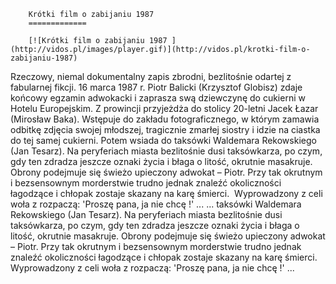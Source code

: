 
        Krótki film o zabijaniu 1987 
        =============
        
        [![Krótki film o zabijaniu 1987 ](http://vidos.pl/images/player.gif)](http://vidos.pl/krotki-film-o-zabijaniu-1987)
        
        
 Rzeczowy, niemal dokumentalny zapis zbrodni, bezlitośnie odartej z fabularnej fikcji. 16 marca 1987 r. Piotr Balicki (Krzysztof Globisz) zdaje końcowy egzamin adwokacki i zaprasza swą dziewczynę do cukierni w Hotelu Europejskim. Z prowincji przyjeżdża do stolicy 20-letni Jacek Łazar (Mirosław Baka). Wstępuje do zakładu fotograficznego, w którym zamawia odbitkę zdjęcia swojej młodszej, tragicznie zmarłej siostry i idzie na ciastka do tej samej cukierni. Potem wsiada do taksówki Waldemara Rekowskiego (Jan Tesarz). Na peryferiach miasta bezlitośnie dusi taksówkarza, po czym, gdy ten zdradza jeszcze oznaki życia i błaga o litość, okrutnie masakruje. Obrony podejmuje się świeżo upieczony adwokat – Piotr. Przy tak okrutnym i bezsensownym morderstwie trudno jednak znaleźć okoliczności łagodzące i chłopak zostaje skazany na karę śmierci.  Wyprowadzony z celi woła z rozpaczą: 'Proszę pana, ja nie chcę !' ...  ... taksówki Waldemara Rekowskiego (Jan Tesarz). Na peryferiach miasta bezlitośnie dusi taksówkarza, po czym, gdy ten zdradza jeszcze oznaki życia i błaga o litość, okrutnie masakruje. Obrony podejmuje się świeżo upieczony adwokat – Piotr. Przy tak okrutnym i bezsensownym morderstwie trudno jednak znaleźć okoliczności łagodzące i chłopak zostaje skazany na karę śmierci.  Wyprowadzony z celi woła z rozpaczą: 'Proszę pana, ja nie chcę !' ...
    